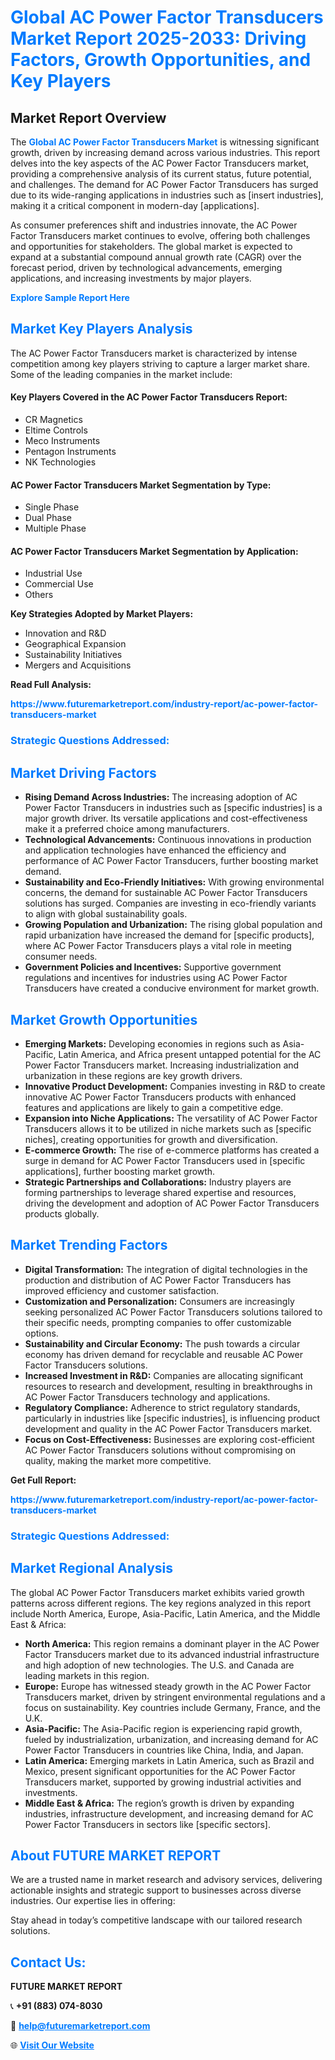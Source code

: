 <h1 style="color: #007BFF;">Global AC Power Factor Transducers Market Report 2025-2033: Driving Factors, Growth Opportunities, and Key Players</h1>

<section id="overview">
<h2>Market Report Overview</h2>
<p>The <a href="https://www.futuremarketreport.com/industry-report/ac-power-factor-transducers-market" style="color: #007BFF; text-decoration: none;"><strong>Global AC Power Factor Transducers Market</strong></a> is witnessing significant growth, driven by increasing demand across various industries. This report delves into the key aspects of the AC Power Factor Transducers market, providing a comprehensive analysis of its current status, future potential, and challenges. The demand for AC Power Factor Transducers has surged due to its wide-ranging applications in industries such as [insert industries], making it a critical component in modern-day [applications].</p>
<p>As consumer preferences shift and industries innovate, the AC Power Factor Transducers market continues to evolve, offering both challenges and opportunities for stakeholders. The global market is expected to expand at a substantial compound annual growth rate (CAGR) over the forecast period, driven by technological advancements, emerging applications, and increasing investments by major players.</p>
</section>

<section id="overview">
<p><a href="https://www.futuremarketreport.com/request-sample/reportId=81203" style="color: #007BFF; text-decoration: none;"><strong>Explore Sample Report Here</strong></a></p>
</section>

<section id="key-players">
<h2 style="color: #007BFF;">Market Key Players Analysis</h2>
<p>The AC Power Factor Transducers market is characterized by intense competition among key players striving to capture a larger market share. Some of the leading companies in the market include:</p>
<h4>Key Players Covered in the AC Power Factor Transducers Report:</h4>
<ul><li>CR Magnetics</li><li>Eltime Controls</li><li>Meco Instruments</li><li>Pentagon Instruments</li><li>NK Technologies</li></ul>
<h4>AC Power Factor Transducers Market Segmentation by Type:</h4>
<ul><li>Single Phase</li><li>Dual Phase</li><li>Multiple Phase</li></ul>

<h4>AC Power Factor Transducers Market Segmentation by Application:</h4>
<ul><li>Industrial Use</li><li>Commercial Use</li><li>Others</li></ul>
<p><strong>Key Strategies Adopted by Market Players:</strong></p>
<ul>
<li>Innovation and R&D</li>
<li>Geographical Expansion</li>
<li>Sustainability Initiatives</li>
<li>Mergers and Acquisitions</li>
</ul>
</section>

<section>
<p><strong>Read Full Analysis: </strong></p><a href="https://www.futuremarketreport.com/industry-report/ac-power-factor-transducers-market" style="color: #007BFF; text-decoration: none;"><strong>https://www.futuremarketreport.com/industry-report/ac-power-factor-transducers-market</strong></a>
<h3 style="color: #007BFF;">Strategic Questions Addressed:</h3>
</section>

<section id="driving-factors">
<h2 style="color: #007BFF;">Market Driving Factors</h2>
<ul>
<li><strong>Rising Demand Across Industries:</strong> The increasing adoption of AC Power Factor Transducers in industries such as [specific industries] is a major growth driver. Its versatile applications and cost-effectiveness make it a preferred choice among manufacturers.</li>
<li><strong>Technological Advancements:</strong> Continuous innovations in production and application technologies have enhanced the efficiency and performance of AC Power Factor Transducers, further boosting market demand.</li>
<li><strong>Sustainability and Eco-Friendly Initiatives:</strong> With growing environmental concerns, the demand for sustainable AC Power Factor Transducers solutions has surged. Companies are investing in eco-friendly variants to align with global sustainability goals.</li>
<li><strong>Growing Population and Urbanization:</strong> The rising global population and rapid urbanization have increased the demand for [specific products], where AC Power Factor Transducers plays a vital role in meeting consumer needs.</li>
<li><strong>Government Policies and Incentives:</strong> Supportive government regulations and incentives for industries using AC Power Factor Transducers have created a conducive environment for market growth.</li>
</ul>
</section>

<section id="growth-opportunities">
<h2 style="color: #007BFF;">Market Growth Opportunities</h2>
<ul>
<li><strong>Emerging Markets:</strong> Developing economies in regions such as Asia-Pacific, Latin America, and Africa present untapped potential for the AC Power Factor Transducers market. Increasing industrialization and urbanization in these regions are key growth drivers.</li>
<li><strong>Innovative Product Development:</strong> Companies investing in R&D to create innovative AC Power Factor Transducers products with enhanced features and applications are likely to gain a competitive edge.</li>
<li><strong>Expansion into Niche Applications:</strong> The versatility of AC Power Factor Transducers allows it to be utilized in niche markets such as [specific niches], creating opportunities for growth and diversification.</li>
<li><strong>E-commerce Growth:</strong> The rise of e-commerce platforms has created a surge in demand for AC Power Factor Transducers used in [specific applications], further boosting market growth.</li>
<li><strong>Strategic Partnerships and Collaborations:</strong> Industry players are forming partnerships to leverage shared expertise and resources, driving the development and adoption of AC Power Factor Transducers products globally.</li>
</ul>
</section>

<section id="trending-factors">
<h2 style="color: #007BFF;">Market Trending Factors</h2>
<ul>
<li><strong>Digital Transformation:</strong> The integration of digital technologies in the production and distribution of AC Power Factor Transducers has improved efficiency and customer satisfaction.</li>
<li><strong>Customization and Personalization:</strong> Consumers are increasingly seeking personalized AC Power Factor Transducers solutions tailored to their specific needs, prompting companies to offer customizable options.</li>
<li><strong>Sustainability and Circular Economy:</strong> The push towards a circular economy has driven demand for recyclable and reusable AC Power Factor Transducers solutions.</li>
<li><strong>Increased Investment in R&D:</strong> Companies are allocating significant resources to research and development, resulting in breakthroughs in AC Power Factor Transducers technology and applications.</li>
<li><strong>Regulatory Compliance:</strong> Adherence to strict regulatory standards, particularly in industries like [specific industries], is influencing product development and quality in the AC Power Factor Transducers market.</li>
<li><strong>Focus on Cost-Effectiveness:</strong> Businesses are exploring cost-efficient AC Power Factor Transducers solutions without compromising on quality, making the market more competitive.</li>
</ul>
</section>

<section>
<p><strong>Get Full Report: </strong></p><a href="https://www.futuremarketreport.com/industry-report/ac-power-factor-transducers-market" style="color: #007BFF; text-decoration: none;"><strong>https://www.futuremarketreport.com/industry-report/ac-power-factor-transducers-market</strong></a>
<h3 style="color: #007BFF;">Strategic Questions Addressed:</h3>
</section>


<section id="regional-analysis">
<h2 style="color: #007BFF;">Market Regional Analysis</h2>
<p>The global AC Power Factor Transducers market exhibits varied growth patterns across different regions. The key regions analyzed in this report include North America, Europe, Asia-Pacific, Latin America, and the Middle East & Africa:</p>
<ul>
<li><strong>North America:</strong> This region remains a dominant player in the AC Power Factor Transducers market due to its advanced industrial infrastructure and high adoption of new technologies. The U.S. and Canada are leading markets in this region.</li>
<li><strong>Europe:</strong> Europe has witnessed steady growth in the AC Power Factor Transducers market, driven by stringent environmental regulations and a focus on sustainability. Key countries include Germany, France, and the U.K.</li>
<li><strong>Asia-Pacific:</strong> The Asia-Pacific region is experiencing rapid growth, fueled by industrialization, urbanization, and increasing demand for AC Power Factor Transducers in countries like China, India, and Japan.</li>
<li><strong>Latin America:</strong> Emerging markets in Latin America, such as Brazil and Mexico, present significant opportunities for the AC Power Factor Transducers market, supported by growing industrial activities and investments.</li>
<li><strong>Middle East & Africa:</strong> The region’s growth is driven by expanding industries, infrastructure development, and increasing demand for AC Power Factor Transducers in sectors like [specific sectors].</li>
</ul>
</section>

<footer>
<h2 style="color: #007BFF;">About FUTURE MARKET REPORT</h2>
<p>We are a trusted name in market research and advisory services, delivering actionable insights and strategic support to businesses across diverse industries. Our expertise lies in offering:</p>

<p>Stay ahead in today’s competitive landscape with our tailored research solutions.</p>

<h2 style="color: #007BFF;">Contact Us:</h2>
<p><strong>FUTURE MARKET REPORT</strong></p>
<p>📞 <strong>+91 (883) 074-8030</strong></p>
<p>📧 <strong><a href="mailto:help@futuremarketreport.com" style="color: #007BFF;">help@futuremarketreport.com</a></strong></p>
<p>🌐 <strong><a href="https://www.futuremarketreport.com/" style="color: #007BFF;">Visit Our Website</a></strong></p>
</footer>